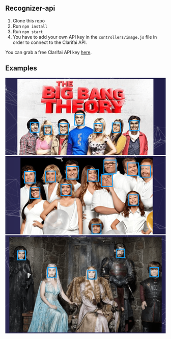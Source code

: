 ## Recognizer-api

1. Clone this repo
2. Run `npm install`
3. Run `npm start`
4. You have to add your own API key in the `controllers/image.js` file in order to connect to the Clarifai API.

You can grab a free Clarifai API key [here](https://www.clarifai.com/).

## Examples
![the-big-bang-theory](https://github.com/eneax/recognizer/blob/master/examples/big-bang.png)
![modern-family](https://github.com/eneax/recognizer/blob/master/examples/modern-family.png)
![game-of-thrones](https://github.com/eneax/recognizer/blob/master/examples/game-of-thrones.png)
